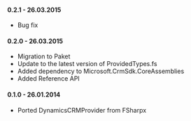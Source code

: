 #### 0.2.1 - 26.03.2015
* Bug fix

#### 0.2.0 - 26.03.2015
* Migration to Paket
* Update to the latest version of ProvidedTypes.fs
* Added dependency to Microsoft.CrmSdk.CoreAssemblies
* Added Reference API

#### 0.1.0 - 26.01.2014
* Ported DynamicsCRMProvider from FSharpx